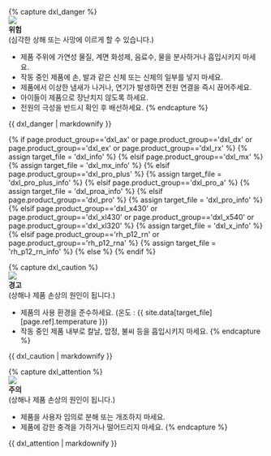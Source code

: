 {% capture dxl_danger %}  
![](/assets/images/icon_warning.png)  
**위험**  
(심각한 상해 또는 사망에 이르게 할 수 있습니다.)
- 제품 주위에 가연성 물질, 계면 화성제, 음료수, 물을 분사하거나 흡입시키지 마세요.
- 작동 중인 제품에 손, 발과 같은 신체 또는 신체의 일부를 넣지 마세요.
- 제품에서 이상한 냄새가 나거나, 연기가 발생하면 전원 연결을 즉시 끊어주세요.
- 아이들이 제품으로 장난치지 않도록 하세요.
- 전원의 극성을 반드시 확인 후 배선하세요.
{% endcapture %}
<div class="notice--danger">{{ dxl_danger | markdownify }}</div>

{% if page.product_group=='dxl_ax' or page.product_group=='dxl_dx' or page.product_group=='dxl_ex' or page.product_group=='dxl_rx' %}
  {% assign target_file = 'dxl_info' %}
{% elsif page.product_group=='dxl_mx' %}
  {% assign target_file = 'dxl_mx_info' %}
{% elsif page.product_group=='dxl_pro_plus' %}
  {% assign target_file = 'dxl_pro_plus_info' %}
{% elsif page.product_group=='dxl_pro_a' %}
  {% assign target_file = 'dxl_proa_info' %}
{% elsif page.product_group=='dxl_pro' %}
  {% assign target_file = 'dxl_pro_info' %}
{% elsif page.product_group=='dxl_x430' or page.product_group=='dxl_xl430' or page.product_group=='dxl_x540' or page.product_group=='dxl_xl320' %}
  {% assign target_file = 'dxl_x_info' %}
{% elsif page.product_group=='rh_p12_rn' or page.product_group=='rh_p12_rna' %}
  {% assign target_file = 'rh_p12_rn_info' %}
{% else %}
{% endif %}

{% capture dxl_caution %}  
![](/assets/images/icon_warning.png)  
**경고**  
(상해나 제품 손상의 원인이 됩니다.)
- 제품의 사용 환경을 준수하세요. (온도 : {{ site.data[target_file][page.ref].temperature }})
- 작동 중인 제품 내부로 칼날, 압정, 불씨 등을 흡입시키지 마세요.
{% endcapture %}
<div class="notice--warning">{{ dxl_caution | markdownify }}</div>

{% capture dxl_attention %}  
![](/assets/images/icon_warning.png)  
**주의**  
(상해나 제품 손상의 원인이 됩니다.)
- 제품을 사용자 임의로 분해 또는 개조하지 마세요.
- 제품에 강한 충격을 가하거나 떨어드리지 마세요.
{% endcapture %}
<div class="notice--warning">{{ dxl_attention | markdownify }}</div>
